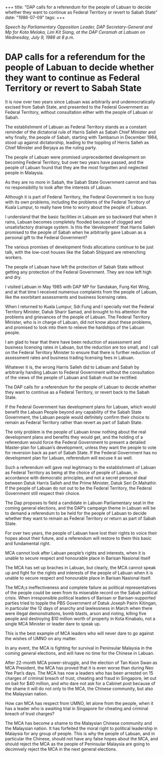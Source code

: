 +++ 
title: "DAP calls for a referendum for the people of Labuan to decide whether they want to continue as Federal Territory or revert to Sabah State"
date: "1986-07-09"
tags:
+++

_Speech by Parliamentary Opposition Leader, DAP Secretary-General and Mp for Kota Melaka, Lim Kit Siang, at the DAP Ceramah at Labuan on Wednesday, July 9, 1986 at 8 p.m._

# DAP calls for a referendum for the people of Labuan to decide whether they want to continue as Federal Territory or revert to Sabah State

It is now over two years since Labuan was arbitrarily and undemocratically excised from Sabah State, and presented to the Federal Government as Federal Territory, without consultation either with the people of Labuan or Sabah.</u>

The establishment of Labuan as Federal Territory stands as a constant reminder of the dictatorial rule of Harris Salleh as Sabah Chief Minister and why finally, the people of Sabah, starting with Tambanun in December 1984, stood up against dictatorship, leading to the toppling of Herris Salleh as Chief Minister and Berjaya as the ruling party.

The people of Labuan were promised unprecedented development on becoming Federal Territory, but over two years have passed, and the people of Labuan found that they are the most forgotten and neglected people in Malaysia.

As they are no more in Sabah, the Sabah State Government cannot and has no responsibility to look after the interests of Labuan. 

Although it is part of Federal Territory, the Federal Government is too busy with its own problems, including the problems of the Federal Territory of Kuala Lumpur, to really have time to worry about the people of Labuan.

I understand that the basic facilities in Labuan are so backward that when it rains, Labuan becomes completely flooded because of clogged and unsatisfactory drainage system. Is this the ‘development’ that Harris Salleh promised to the people of Sabah when he arbitrarily gave Labuan as a personal gift to the Federal Government?

The various promises of development finds allocations continue to be just talk, with the low-cost houses like the Sabah Shipyard are retrenching workers.

The people of Labuan have left the protection of Sabah State without getting any protection of the Federal Government. They are now left high and dry.

I visited Labuan in May 1985 with DAP MP for Sandakan, Fung Ket Wing, and at that time I received numerous complaints from the people of Labuan, like the exorbitant assessments and business licensing rates.

When I returned to Kuala Lumpur, Sdr.Fung and I specially met the Federal Territory Minister, Datuk Sharir Samad, and brought to his attention the problems and grievances of the people of Labuan. The Federal Territory Minister, who is in charge of Labuan, did not know about these problems, and promised to look into them to relieve the hardships of the Labuan people.

I am glad to hear that there have been reduction of assessment and business licensing rates in Labuan, but the reduction are too small, and I call on the Federal Territory Minister to ensure that there is further reduction of assessment rates and business trading licensing fees in Labuan.

Whatever it is, the wrong Harris Salleh did to Labuan and Sabah by arbitrarily handing Labuan to Federal Government without the consultation of the views of the people of Labuan and Sabah must be rectified.

The DAP calls for a referendum for the people of Labuan to decide whether they want to continue as a Federal Territory, or revert back to the Sabah State.

If the Federal Government has development plans for Labuan, which would benefit the Labuan People beyond any capability of the Sabah State Government, the Labuan people would definitely confirm their choice to remain as Federal Territory rather than revert as part of Sabah State.

The only problem is the people of Labuan know nothing about the real development plans and benefits they would get, and the holding of a referendum would force the Federal Government to present a detailed Master-plan for Labuan’s development, unless they want the people to vote for reversion back as part of Sabah State. If the Federal Government has no development plan for Labuan, referendum will excuse it as well.

Such a referendum will gave real legitimacy to the establishment of Labuan as Federal Territory as being at the choice of people of Labuan, in accordance with democratic principles, and not a secret personal deal between Datuk Harris Salleh and the Prime Minister, Datuk Seri Dr.Mahathir. If the people of Labuan do not out to be the Federal Territory, the Federal Government still respect their choice.

The Dap proposes to field a candidate in Labuan Parliamentary seat in the coming general elections, and the DAP’s campaign theme in Labuan will be to demand a referendum to be held for the people of Labuan to decide whether they want to remain as Federal Territory or return as part of Sabah State.

For over two years, the people of Labuan have lost their rights to voice their hopes about their future, and a referendum will restore to them this basic and fundamental right.

MCA cannot look after Labuan people’s rights and interests, when it is unable to secure respect and honourable place in Barisan Nasional itself

The MCA has set up braches in Labuan, but clearly, the MCA cannot speak up and fight for the rights and interests of the people of Labuan when it is unable to secure respect and honourable place in Barisan Nasional itself.

The MCA;s ineffectiveness and complete failure as political representatives of the people could be seen from its miserable record on the Sabah political crisis. When irresponsible political leaders of Barisan or Barisan-supported parties tried to topple the PBS Government of 
Datuk Joseph Pairin Kitingan, in particular the 12 days of anarchy and lawlessness in March when there were illegal demonstrations, bomb blasts, arson and rioting, killing five people and destroying $10 million worth of property in Kota Kinabalu, not a single MCA Minister or leader dare to speak up. 

This is the best example of MCA leaders who will never dare to go against the wishes of UMNO on any matter.

In any event, the MCA is fighting for survival in Peninsular Malaysia in the coming general elections, and will have no time for the Chinese in Labuan.

After 22-month MCA power-struggle, and the election of Tan Koon Swan as MCA President, the MCA has proved that it is even worse than during Neo Yee Pan’s days. The MCA has now a leaders who has been arrested on 15 charges of criminal breach of trust, cheating and fraud in Singapore, let out on bail for $40 million, and who dare not ask for a Cabinet post because of the shame it will do not only to the MCA, the Chinese community, but also the Malaysian nation.

How can MCA has respect from UMNO, let alone from the people, when it has a leader who is awaiting trial in Singapore for cheating and criminal breach of trust charges?

The MCA has become a shame to the Malaysian Chinese community and the Malaysian nation. It has forfeited the moral right to political leadership in Malaysia for any group of people. This is why the people of Labuan, and in particular the Chinese, should not have any false hopes about the MCA, and should reject the MCA as the people of Peninsular Malaysia are going to decimively reject the MCA in the next general elections.
 
